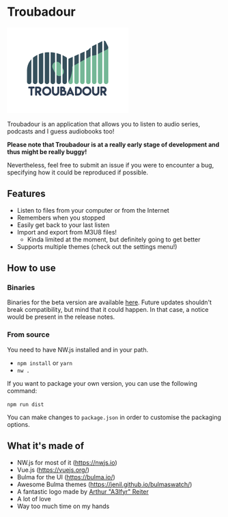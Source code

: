 # Troubadour

![Logo.png](Logo.png)

Troubadour is an application that allows you to listen to audio series, podcasts and I guess audiobooks too!

**Please note that Troubadour is at a really early stage of development and thus might be really buggy!**

Nevertheless, feel free to submit an issue if you were to encounter a bug, specifying how it could be reproduced if possible.

## Features
- Listen to files from your computer or from the Internet
- Remembers when you stopped
- Easily get back to your last listen
- Import and export from M3U8 files!
    - Kinda limited at the moment, but definitely going to get better
- Supports multiple themes (check out the settings menu!)

## How to use
### Binaries
Binaries for the beta version are available [here](https://github.com/lacaulac/troubadour/releases).
Future updates shouldn't break compatibility, but mind that it could happen. In that case, a notice would be present in the release notes.

### From source
You need to have NW.js installed and in your path.

- `npm install` or `yarn`
- `nw .`

If you want to package your own version, you can use the following command:

`npm run dist`

You can make changes to `package.json` in order to customise the packaging options.

## What it's made of

- NW.js for most of it (https://nwjs.io)
- Vue.js (https://vuejs.org/)
- Bulma for the UI (https://bulma.io/)
- Awesome Bulma themes (https://jenil.github.io/bulmaswatch/)
- A fantastic logo made by [Arthur "A3lfyr" Reiter](https://github.com/A3lfyr/)
- A lot of love
- Way too much time on my hands